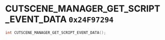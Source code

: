 # CUTSCENE_MANAGER_GET_SCRIPT_EVENT_DATA `0x24F97294`

```cpp
int CUTSCENE_MANAGER_GET_SCRIPT_EVENT_DATA();
```